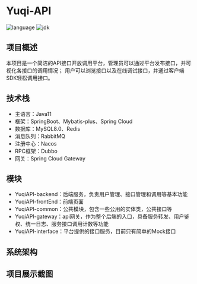 # Yuqi-API

![language](https://img.shields.io/badge/language-Java-orange.svg)
![jdk](https://img.shields.io/static/v1?label=jdk&message=11&color=blue)

## 项目概述
本项目是一个简洁的API接口开放调用平台，管理员可以通过平台发布接口，并可视化各接口的调用情况；
用户可以浏览接口以及在线调试接口，并通过客户端SDK轻松调用接口。

## 技术栈
- 主语言：Java11
- 框架：SpringBoot、Mybatis-plus、Spring Cloud
- 数据库：MySQL8.0、Redis
- 消息队列：RabbitMQ
- 注册中心：Nacos
- RPC框架：Dubbo
- 网关：Spring Cloud Gateway

## 模块
- YuqiAPI-backend：后端服务，负责用户管理、接口管理和调用等基本功能
- YuqiAPI-frontEnd：前端页面
- YuqiAPI-common：公共模块，包含一些公用的实体类，公共接口等 
- YuqiAPI-gateway：api网关，作为整个后端的入口，具备服务转发、用户鉴权、统一日志、服务接口调用计数等功能
- YuqiAPI-interface：平台提供的接口服务，目前只有简单的Mock接口

## 系统架构

## 项目展示截图
